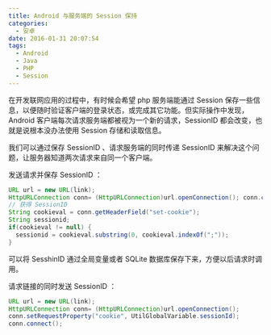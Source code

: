 ```yaml
---
title: Android 与服务端的 Session 保持
categories:
  - 安卓
date: 2016-01-31 20:07:54
tags:
  - Android
  - Java
  - PHP
  - Session
---
```


在开发联网应用的过程中，有时候会希望 php 服务端能通过 Session 保存一些信息，以便随时验证客户端的登录状态，或完成其它功能。但实际操作中发现，Android 客户端每次请求服务端都被视为一个新的请求，SessionID 都会改变，也就是说根本没办法使用 Session 存储和读取信息。

<!-- more -->

我们可以通过保存 SessionID 、请求服务端的同时传递 SessionID 来解决这个问题，让服务器知道两次请求来自同一个客户端。

发送请求并保存 SessionID ：

``` java
URL url = new URL(link);
HttpURLConnection conn= (HttpURLConnection)url.openConnection(); conn.connect();
// 获得 SessionID
String cookieval = conn.getHeaderField("set-cookie");
String sessionid;
if(cookieval != null) {
  sessionid = cookieval.substring(0, cookieval.indexOf(";"));
}
```

可以将 SesshinID 通过全局变量或者 SQLite 数据库保存下来，方便以后请求时调用。

请求链接的同时发送 SessionID ：

``` java
URL url = new URL(link);
HttpURLConnection conn= (HttpURLConnection)url.openConnection();
conn.setRequestProperty("cookie", UtilGlobalVariable.sessionId);
conn.connect();
```